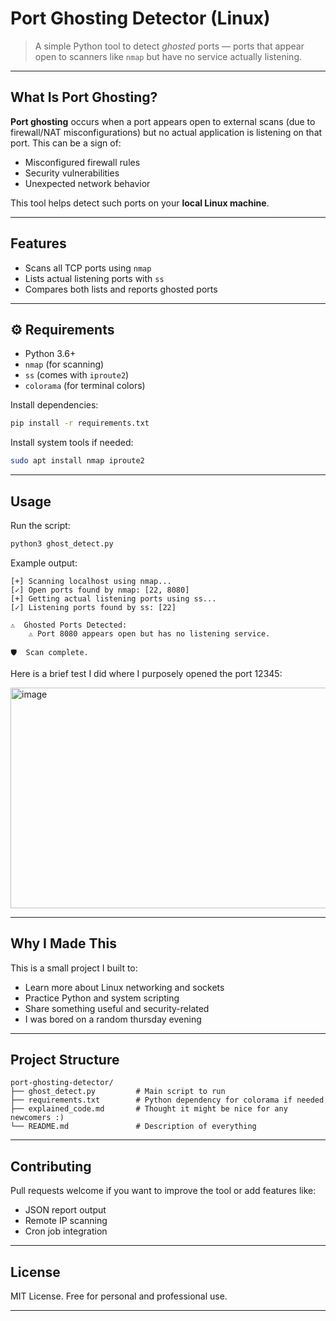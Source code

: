 
# Port Ghosting Detector (Linux)

> A simple Python tool to detect *ghosted* ports — ports that appear open to scanners like `nmap` but have no service actually listening.

---

## What Is Port Ghosting?

**Port ghosting** occurs when a port appears open to external scans (due to firewall/NAT misconfigurations) but no actual application is listening on that port. This can be a sign of:

- Misconfigured firewall rules
- Security vulnerabilities
- Unexpected network behavior

This tool helps detect such ports on your **local Linux machine**.

---

## Features

- Scans all TCP ports using `nmap`
- Lists actual listening ports with `ss`
- Compares both lists and reports ghosted ports

---

## ⚙️ Requirements

- Python 3.6+
- `nmap` (for scanning)
- `ss` (comes with `iproute2`)
- `colorama` (for terminal colors)

Install dependencies:
```bash
pip install -r requirements.txt
```

Install system tools if needed:
```bash
sudo apt install nmap iproute2
```

---

## Usage

Run the script:

```bash
python3 ghost_detect.py
```

Example output:

```
[+] Scanning localhost using nmap...
[✓] Open ports found by nmap: [22, 8080]
[+] Getting actual listening ports using ss...
[✓] Listening ports found by ss: [22]

⚠️  Ghosted Ports Detected:
    ⚠ Port 8080 appears open but has no listening service.

🛡️  Scan complete.
```
Here is a brief test I did where I purposely opened the port 12345:

<img width="588" height="353" alt="image" src="https://github.com/user-attachments/assets/f243d8a3-5440-43e7-a7a2-fb3e867f2ca8" />

---

## Why I Made This

This is a small project I built to:
- Learn more about Linux networking and sockets
- Practice Python and system scripting
- Share something useful and security-related
- I was bored on a random thursday evening

---

## Project Structure

```
port-ghosting-detector/
├── ghost_detect.py         # Main script to run
├── requirements.txt        # Python dependency for colorama if needed
├── explained_code.md       # Thought it might be nice for any newcomers :)
└── README.md               # Description of everything
```

---

## Contributing

Pull requests welcome if you want to improve the tool or add features like:
- JSON report output
- Remote IP scanning
- Cron job integration

---

## License

MIT License. Free for personal and professional use.

---
